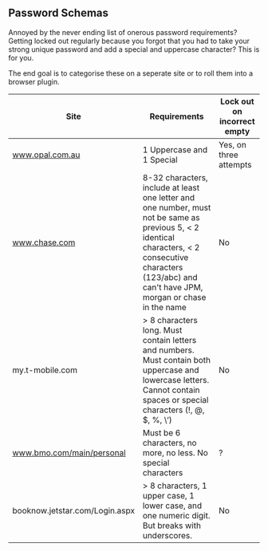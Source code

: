 ## Password Schemas ##

Annoyed by the never ending list of onerous password requirements? Getting locked out regularly because you forgot that you had to take your strong unique password and add a special and uppercase character? This is for you.

The end goal is to categorise these on a seperate site or to roll them into a browser plugin.

| Site  | Requirements | Lock out on incorrect empty |
|---|---|---|
| www.opal.com.au  | 1 Uppercase and 1 Special   | Yes, on three attempts |
| www.chase.com | 8-32 characters, include at least one letter and one number, must not be same as previous 5, < 2 identical characters, < 2 consecutive characters (123/abc) and can't have JPM, morgan or chase in the name | No |
| my.t-mobile.com | > 8 characters long. Must contain letters and numbers. Must contain both uppercase and lowercase letters. Cannot contain spaces or special characters (!, @, $, %, \‘) | No |
| www.bmo.com/main/personal | Must be 6 characters, no more, no less. No special characters | ? |
| booknow.jetstar.com/Login.aspx | > 8 characters, 1 upper case, 1 lower case,  and one numeric digit. But breaks with underscores. | No |
